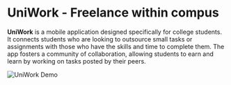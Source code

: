 # UniWork - Freelance  within compus

**UniWork** is a mobile application designed specifically for college students. It connects students who are looking to outsource small tasks or assignments with those who have the skills and time to complete them. The app fosters a community of collaboration, allowing students to earn and learn by working on tasks posted by their peers.


![UniWork Demo](https://s4.ezgif.com/tmp/ezgif-4-a9c37970c2.gif)
